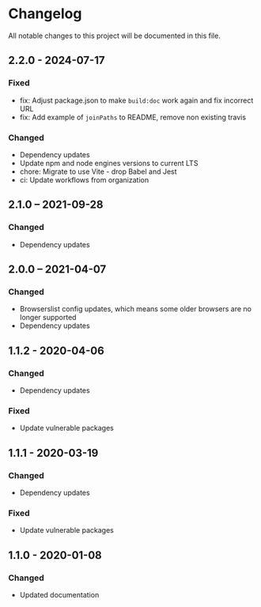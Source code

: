 <!--
  - SPDX-FileCopyrightText: 2020 Nextcloud GmbH and Nextcloud contributors
  - SPDX-License-Identifier: GPL-3.0-or-later
-->
# Changelog

All notable changes to this project will be documented in this file.

## 2.2.0 - 2024-07-17
### Fixed
- fix: Adjust package.json to make `build:doc` work again and fix incorrect URL
- fix: Add example of `joinPaths` to README, remove non existing travis

### Changed
- Dependency updates
- Update npm and node engines versions to current LTS
- chore: Migrate to use Vite - drop Babel and Jest
- ci: Update workflows from organization

## 2.1.0 – 2021-09-28
### Changed
- Dependency updates

## 2.0.0 – 2021-04-07
### Changed
- Browserslist config updates, which means some older browsers are no longer supported
- Dependency updates

## 1.1.2 - 2020-04-06
### Changed
- Dependency updates
### Fixed
- Update vulnerable packages

## 1.1.1 - 2020-03-19
### Changed
- Dependency updates
### Fixed
- Update vulnerable packages

## 1.1.0 - 2020-01-08
### Changed
- Updated documentation
